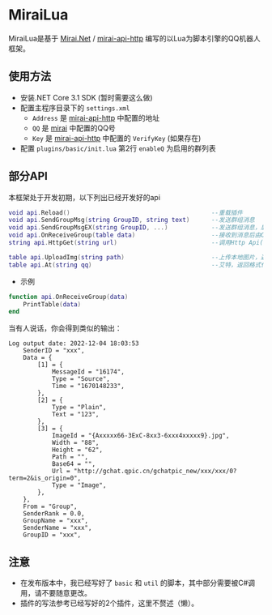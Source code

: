 # MiraiLua
MiraiLua是基于 [Mirai.Net](https://github.com/SinoAHpx/Mirai.Net) / [mirai-api-http](https://github.com/project-mirai/mirai-api-http) 编写的以Lua为脚本引擎的QQ机器人框架。

## 使用方法

- 安装.NET Core 3.1 SDK (暂时需要这么做)
- 配置主程序目录下的 `settings.xml`
  - `Address` 是 [mirai-api-http](https://github.com/project-mirai/mirai-api-http) 中配置的地址
  - `QQ` 是 [mirai](https://github.com/mamoe/mirai) 中配置的QQ号
  - `Key` 是 [mirai-api-http](https://github.com/project-mirai/mirai-api-http) 中配置的 `VerifyKey` (如果存在)
- 配置 `plugins/basic/init.lua` 第2行 `enableQ` 为启用的群列表
 
## 部分API

本框架处于开发初期，以下列出已经开发好的api
```lua
void api.Reload()                                       --重载插件
void api.SendGroupMsg(string GroupID, string text)      --发送群组消息
void api.SendGroupMsgEX(string GroupID, ...)            --发送群组消息，后面为可变参数，可解析上传图片等高级接口返回的table
void api.OnReceiveGroup(table data)                     --接收到消息后由C#调用，结构见下文
string api.HttpGet(string url)                          --调用Http Api(GET)

table api.UploadImg(string path)                        --上传本地图片，返回格式化表
table api.At(string qq)                                 --艾特，返回格式化表
```
- 示例
```lua
function api.OnReceiveGroup(data)
	PrintTable(data)
end
```
当有人说话，你会得到类似的输出：
```
Log output date: 2022-12-04 18:03:53
    SenderID = "xxx",
    Data = {
        [1] = {
            MessageId = "16174",
            Type = "Source",
            Time = "1670148233",
        },
        [2] = {
            Type = "Plain",
            Text = "123",
        },
        [3] = {
            ImageId = "{Axxxxx66-3ExC-8xx3-6xxx4xxxxx9}.jpg",
            Width = "88",
            Height = "62",
            Path = "",
            Base64 = "",
            Url = "http://gchat.qpic.cn/gchatpic_new/xxx/xxx/0?term=2&is_origin=0",
            Type = "Image",
        },
    },
    From = "Group",
    SenderRank = 0.0,
    GroupName = "xxx",
    SenderName = "xxx",
    GroupID = "xxx",
```

## 注意

- 在发布版本中，我已经写好了 `basic` 和 `util` 的脚本，其中部分需要被C#调用，请不要随意更改。
- 插件的写法参考已经写好的2个插件，这里不赘述（懒）。